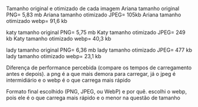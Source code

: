 Tamanho original e otimizado de cada imagem
Ariana tamanho original PNG= 5,83 mb
Ariana tamanho otimizado JPEG= 105kb
Ariana tamanho otimizado webp= 91,6 kb

katy tamanho original PNG= 5,75 mb
Katy tamanho otimizado JPEG= 249 kb
Katy tamanho otimizado webp=  40,3 kb

lady tamanho original PNG=  6,36 mb
lady tamanho otimizado JPEG= 477 kb
lady tamanho otimizado webp= 23,1 kb

Diferença de performance percebida (compare os tempos de carregamento antes e depois).
a png é a que mais demora para carregar, já o jpeg é intermidiário e o webp é o que carrega mais rápido

Formato final escolhido (PNG, JPEG, ou WebP) e por quê.
escolhi o webp, pois ele é o que carrega mais rápido e o menor na questão de tamanho